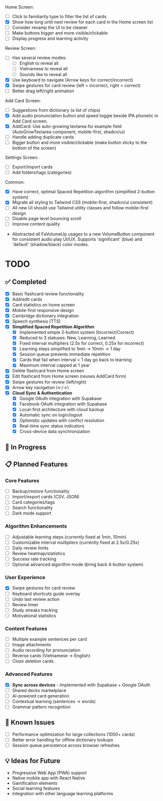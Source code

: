Home Screen:

- [ ] Click to familiarity type to filter the list of cards
- [x] Show how long until next review for each card in the Home screen list
- [ ] Consider revamp the UI to be cleaner
- [ ] Make buttons bigger and more visible/clickable
- [ ] Display progress and learning activity

Review Screen:

- [ ] Has several review modes:
  - [ ] English to reveal all
  - [ ] Vietnamese to reveal all
  - [ ] Sounds like to reveal all
- [x] Use keyboard to navigate (Arrow keys for correct/incorrect)
- [x] Swipe gestures for card review (left = incorrect, right = correct)
- [ ] Better drag left/right animation

Add Card Screen:

- [ ] Suggestions from dictionary (a list of chips)
- [x] Add audio pronunciation button and speed toggle beside IPA phonetic in Add Card screen.
- [x] AddCard: Use auto-growing textarea for example field (AutoGrowTextarea component, mobile-first, shadcn/ui)
- [ ] Handle adding duplicate cards
- [ ] Bigger button and more visible/clickable (make button sticky to the bottom of the screen)

Settings Screen:

- [ ] Export/import cards
- [ ] Add folders/tags (categories)

Common:

- [x] Have correct, optimal Spaced Repetition algorithm (simplified 2-button system)
- [x] Migrate all styling to Tailwind CSS (mobile-first, shadcn/ui consistent)
- [ ] All new UI should use Tailwind utility classes and follow mobile-first design
- [ ] Disable page level bouncing scroll
- [ ] Improve content quality

- Abstracted all FaVolumeUp usages to a new VolumeButton component for consistent audio play UI/UX. Supports 'significant' (blue) and 'default' (shadow/black) color modes.

# TODO

## ✅ Completed

- [x] Basic flashcard review functionality
- [x] Add/edit cards
- [x] Card statistics on home screen
- [x] Mobile-first responsive design
- [x] Cambridge dictionary integration
- [x] Speech synthesis (TTS)
- [x] **Simplified Spaced Repetition Algorithm**
  - [x] Implemented simple 2-button system (Incorrect/Correct)
  - [x] Reduced to 3 statuses: New, Learning, Learned
  - [x] Fixed interval multipliers (2.5x for correct, 0.25x for incorrect)
  - [x] Learning steps simplified to 1min → 10min → 1 day
  - [x] Session queue prevents immediate repetition
  - [x] Cards that fail when interval < 1 day go back to learning
  - [x] Maximum interval capped at 1 year
- [x] Delete flashcard from Home screen
- [x] Edit flashcard from Home screen (reuses AddCard form)
- [x] Swipe gestures for review (left/right)
- [x] Arrow key navigation (←/→)
- [x] **Cloud Sync & Authentication**
  - [x] Google OAuth integration with Supabase
  - [x] Facebook OAuth integration with Supabase
  - [x] Local-first architecture with cloud backup
  - [x] Automatic sync on login/logout
  - [x] Optimistic updates with conflict resolution
  - [x] Real-time sync status indicators
  - [x] Cross-device data synchronization

## 🚧 In Progress

## 📋 Planned Features

### Core Features

- [ ] Backup/restore functionality
- [ ] Import/export cards (CSV, JSON)
- [ ] Card categories/tags
- [ ] Search functionality
- [ ] Dark mode support

### Algorithm Enhancements

- [ ] Adjustable learning steps (currently fixed at 1min, 10min)
- [ ] Customizable interval multipliers (currently fixed at 2.5x/0.25x)
- [ ] Daily review limits
- [ ] Review heatmap/statistics
- [ ] Success rate tracking
- [ ] Optional advanced algorithm mode (bring back 4-button system)

### User Experience

- [x] Swipe gestures for card review
- [ ] Keyboard shortcuts guide overlay
- [ ] Undo last review action
- [ ] Review timer
- [ ] Study streaks tracking
- [ ] Motivational statistics

### Content Features

- [ ] Multiple example sentences per card
- [ ] Image attachments
- [ ] Audio recording for pronunciation
- [ ] Reverse cards (Vietnamese → English)
- [ ] Cloze deletion cards

### Advanced Features

- [x] **Sync across devices** - Implemented with Supabase + Google OAuth
- [ ] Shared decks marketplace
- [ ] AI-powered card generation
- [ ] Contextual learning (sentences → words)
- [ ] Grammar pattern recognition

## 🐛 Known Issues

- [ ] Performance optimization for large collections (1000+ cards)
- [ ] Better error handling for offline dictionary lookups
- [ ] Session queue persistence across browser refreshes

## 💡 Ideas for Future

- Progressive Web App (PWA) support
- Native mobile app with React Native
- Gamification elements
- Social learning features
- Integration with other language learning platforms
